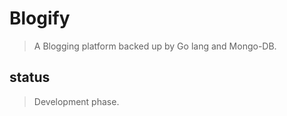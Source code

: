 # Blogify

> A Blogging platform backed up by Go lang and Mongo-DB.

## status

> Development phase.
